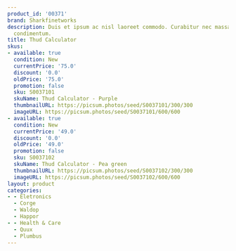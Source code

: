 ```yaml
---
product_id: '00371'
brand: Sharkfinetworks
description: Duis et ipsum ac nisl laoreet commodo. Curabitur nec massa ac massa gravida
  condimentum.
title: Thud Calculator
skus:
- available: true
  condition: New
  currentPrice: '75.0'
  discount: '0.0'
  oldPrice: '75.0'
  promotion: false
  sku: S0037101
  skuName: Thud Calculator - Purple
  thumbnailURL: https://picsum.photos/seed/S0037101/300/300
  imageURL: https://picsum.photos/seed/S0037101/600/600
- available: true
  condition: New
  currentPrice: '49.0'
  discount: '0.0'
  oldPrice: '49.0'
  promotion: false
  sku: S0037102
  skuName: Thud Calculator - Pea green
  thumbnailURL: https://picsum.photos/seed/S0037102/300/300
  imageURL: https://picsum.photos/seed/S0037102/600/600
layout: product
categories:
- - Eletronics
  - Corge
  - Waldop
  - Happor
- - Health & Care
  - Quux
  - Plumbus
---
```


